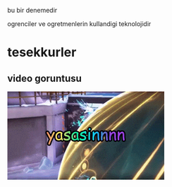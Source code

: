 <p>bu bir denemedir</p>

ogrenciler ve ogretmenlerin kullandigi teknolojidir

<h1>tesekkurler </h1>


<h2>video goruntusu</h2>

<a href=""></a>

![](200.gif)